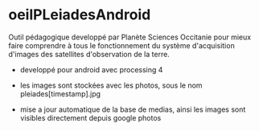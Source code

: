 # oeilPLeiadesAndroid

Outil pédagogique developpé par Planète Sciences Occitanie pour mieux faire comprendre à tous le fonctionnement du système d'acquisition d'images des satellites d'observation de la terre.

- developpé pour android avec processing 4

- les images sont stockées avec les photos, sous le nom pleiades[timestamp].jpg

- mise a jour automatique de la base de medias, ainsi les images sont visibles directement depuis google photos
